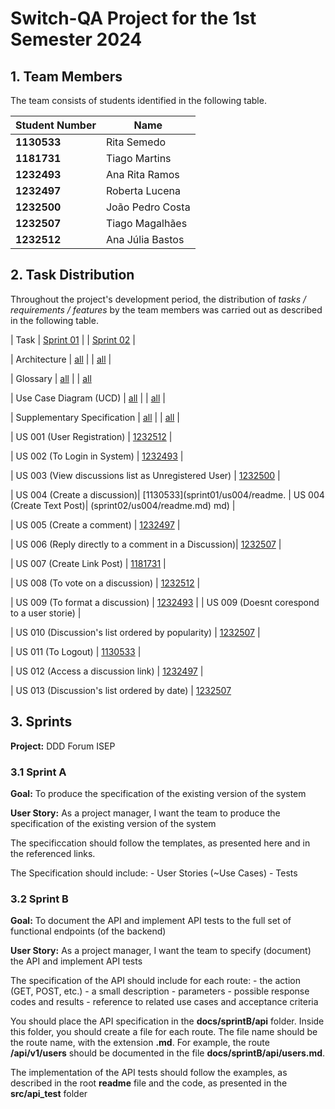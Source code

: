# Switch-QA Project for the 1st Semester 2024

## 1. Team Members

The team consists of students identified in the following table.

| Student Number | Name              |
| -------------- | ----------------- |
| **1130533**    | Rita Semedo       |
| **1181731**    | Tiago Martins     |
| **1232493**    | Ana Rita Ramos    |
| **1232497**    | Roberta Lucena    |
| **1232500**    | João Pedro Costa  |
| **1232507**    | Tiago Magalhães   |
| **1232512**    | Ana Júlia Bastos  |


## 2. Task Distribution

Throughout the project's development period, the distribution of _tasks / requirements / features_ by the team members
was carried out as described in the following table.


| Task                        | [Sprint 01](sprint01/readme.md) |                                            | [Sprint 02](sprint02/readme.md) |                                                       

| Architecture                | [all](sprint01/global-artifacts/00.architecture/architecture.md)              | | [all](sprint02/global-artifacts/00.architecture/architecture.md)               | 

| Glossary                    | [all](sprint01/global-artifacts/01.requirements-engineering/glossary.md)                   | |  [all](sprint02/global-artifacts/01.requirements-engineering/glossary.md)    

| Use Case Diagram (UCD)      | [all](sprint01/global-artifacts/01.requirements-engineering/use-case-diagram.md)            | | [all](sprint02/global-artifacts/01.requirements-engineering/use-case-diagram.md)            |

| Supplementary Specification | [all](sprint01/global-artifacts/01.requirements-engineering/supplementary-specification.md) | | [all](sprint02/global-artifacts/01.requirements-engineering/supplementary-specification.md) |

| US 001 (User Registration)  | [1232512](sprint01/us001/readme.md)                                                        |

| US 002 (To Login in System) | [1232493](sprint01/us002/readme.md)                                                        |

| US 003 (View discussions list as Unregistered User)   | [1232500](sprint01/us003/readme.md)                              |                     
                                                                      
| US 004 (Create a discussion)| [1130533](sprint01/us004/readme.     | US 004 (Create Text Post)| (sprint02/us004/readme.md) md)                                                        |

| US 005 (Create a comment)   | [1232497](sprint01/us005/readme.md)                                                        |

| US 006 (Reply directly to a comment in a Discussion)| [1232507](sprint01/us006/readme.)                                  |

| US 007 (Create Link Post)     | [1181731](sprint01/us007/readme.md)                                                      |

| US 008 (To vote on a discussion)     | [1232512](sprint01/us008/readme.md)                                               |

| US 009 (To format a discussion)     | [1232493](sprint01/us009/readme.md)                                                |  | US 009 (Doesnt corespond to a user storie)     |  

| US 010 (Discussion's list ordered by popularity)     | [1232507](sprint01/us010/readme.md)                               |

| US 011 (To Logout)     | [1130533](sprint01/us011/readme.md)                                                             |

| US 012 (Access a discussion link)     | [1232497](sprint01/us012/readme.md)                                              |

| US 013 (Discussion's list ordered by date)     | [1232507](sprint01/us013/readme.md)   




## 3. Sprints

**Project:** DDD Forum ISEP

### 3.1 Sprint A

**Goal:** To produce the specification of the existing version of the system

**User Story:** As a project manager, I want the team to produce the specification of the existing version of the system

The specificcation should follow the templates, as presented here and in the referenced links.

The Specification should include: - User Stories (~Use Cases) - Tests

### 3.2 Sprint B

**Goal:** To document the API and implement API tests to the full set of functional endpoints (of the backend)

**User Story:** As a project manager, I want the team to specify (document) the API and implement API tests

The specification of the API should include for each route: - the action (GET, POST, etc.) - a small description - parameters - possible response codes and results - reference to related use cases and acceptance criteria

You should place the API specification in the **docs/sprintB/api** folder. Inside this folder, you should create a file for each route. The file name should be the route name, with the extension **.md**. For example, the route **/api/v1/users** should be documented in the file **docs/sprintB/api/users.md**.

The implementation of the API tests should follow the examples, as described in the root **readme** file and the code, as presented in the **src/api_test** folder

